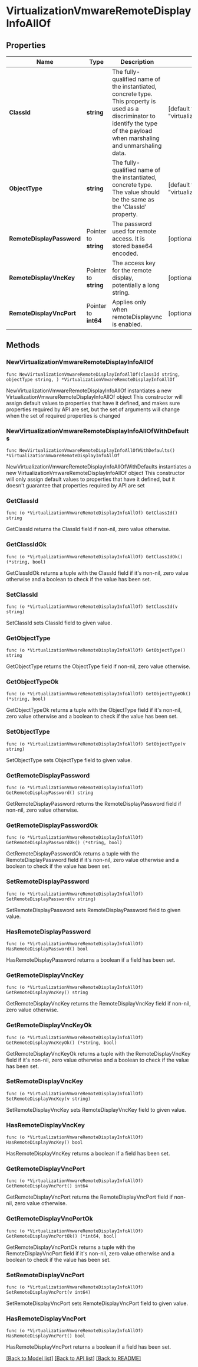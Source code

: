 # VirtualizationVmwareRemoteDisplayInfoAllOf

## Properties

Name | Type | Description | Notes
------------ | ------------- | ------------- | -------------
**ClassId** | **string** | The fully-qualified name of the instantiated, concrete type. This property is used as a discriminator to identify the type of the payload when marshaling and unmarshaling data. | [default to "virtualization.VmwareRemoteDisplayInfo"]
**ObjectType** | **string** | The fully-qualified name of the instantiated, concrete type. The value should be the same as the &#39;ClassId&#39; property. | [default to "virtualization.VmwareRemoteDisplayInfo"]
**RemoteDisplayPassword** | Pointer to **string** | The password used for remote access. It is stored base64 encoded. | [optional] 
**RemoteDisplayVncKey** | Pointer to **string** | The access key for the remote display, potentially a long string. | [optional] 
**RemoteDisplayVncPort** | Pointer to **int64** | Applies only when remoteDisplayvnc is enabled. | [optional] 

## Methods

### NewVirtualizationVmwareRemoteDisplayInfoAllOf

`func NewVirtualizationVmwareRemoteDisplayInfoAllOf(classId string, objectType string, ) *VirtualizationVmwareRemoteDisplayInfoAllOf`

NewVirtualizationVmwareRemoteDisplayInfoAllOf instantiates a new VirtualizationVmwareRemoteDisplayInfoAllOf object
This constructor will assign default values to properties that have it defined,
and makes sure properties required by API are set, but the set of arguments
will change when the set of required properties is changed

### NewVirtualizationVmwareRemoteDisplayInfoAllOfWithDefaults

`func NewVirtualizationVmwareRemoteDisplayInfoAllOfWithDefaults() *VirtualizationVmwareRemoteDisplayInfoAllOf`

NewVirtualizationVmwareRemoteDisplayInfoAllOfWithDefaults instantiates a new VirtualizationVmwareRemoteDisplayInfoAllOf object
This constructor will only assign default values to properties that have it defined,
but it doesn't guarantee that properties required by API are set

### GetClassId

`func (o *VirtualizationVmwareRemoteDisplayInfoAllOf) GetClassId() string`

GetClassId returns the ClassId field if non-nil, zero value otherwise.

### GetClassIdOk

`func (o *VirtualizationVmwareRemoteDisplayInfoAllOf) GetClassIdOk() (*string, bool)`

GetClassIdOk returns a tuple with the ClassId field if it's non-nil, zero value otherwise
and a boolean to check if the value has been set.

### SetClassId

`func (o *VirtualizationVmwareRemoteDisplayInfoAllOf) SetClassId(v string)`

SetClassId sets ClassId field to given value.


### GetObjectType

`func (o *VirtualizationVmwareRemoteDisplayInfoAllOf) GetObjectType() string`

GetObjectType returns the ObjectType field if non-nil, zero value otherwise.

### GetObjectTypeOk

`func (o *VirtualizationVmwareRemoteDisplayInfoAllOf) GetObjectTypeOk() (*string, bool)`

GetObjectTypeOk returns a tuple with the ObjectType field if it's non-nil, zero value otherwise
and a boolean to check if the value has been set.

### SetObjectType

`func (o *VirtualizationVmwareRemoteDisplayInfoAllOf) SetObjectType(v string)`

SetObjectType sets ObjectType field to given value.


### GetRemoteDisplayPassword

`func (o *VirtualizationVmwareRemoteDisplayInfoAllOf) GetRemoteDisplayPassword() string`

GetRemoteDisplayPassword returns the RemoteDisplayPassword field if non-nil, zero value otherwise.

### GetRemoteDisplayPasswordOk

`func (o *VirtualizationVmwareRemoteDisplayInfoAllOf) GetRemoteDisplayPasswordOk() (*string, bool)`

GetRemoteDisplayPasswordOk returns a tuple with the RemoteDisplayPassword field if it's non-nil, zero value otherwise
and a boolean to check if the value has been set.

### SetRemoteDisplayPassword

`func (o *VirtualizationVmwareRemoteDisplayInfoAllOf) SetRemoteDisplayPassword(v string)`

SetRemoteDisplayPassword sets RemoteDisplayPassword field to given value.

### HasRemoteDisplayPassword

`func (o *VirtualizationVmwareRemoteDisplayInfoAllOf) HasRemoteDisplayPassword() bool`

HasRemoteDisplayPassword returns a boolean if a field has been set.

### GetRemoteDisplayVncKey

`func (o *VirtualizationVmwareRemoteDisplayInfoAllOf) GetRemoteDisplayVncKey() string`

GetRemoteDisplayVncKey returns the RemoteDisplayVncKey field if non-nil, zero value otherwise.

### GetRemoteDisplayVncKeyOk

`func (o *VirtualizationVmwareRemoteDisplayInfoAllOf) GetRemoteDisplayVncKeyOk() (*string, bool)`

GetRemoteDisplayVncKeyOk returns a tuple with the RemoteDisplayVncKey field if it's non-nil, zero value otherwise
and a boolean to check if the value has been set.

### SetRemoteDisplayVncKey

`func (o *VirtualizationVmwareRemoteDisplayInfoAllOf) SetRemoteDisplayVncKey(v string)`

SetRemoteDisplayVncKey sets RemoteDisplayVncKey field to given value.

### HasRemoteDisplayVncKey

`func (o *VirtualizationVmwareRemoteDisplayInfoAllOf) HasRemoteDisplayVncKey() bool`

HasRemoteDisplayVncKey returns a boolean if a field has been set.

### GetRemoteDisplayVncPort

`func (o *VirtualizationVmwareRemoteDisplayInfoAllOf) GetRemoteDisplayVncPort() int64`

GetRemoteDisplayVncPort returns the RemoteDisplayVncPort field if non-nil, zero value otherwise.

### GetRemoteDisplayVncPortOk

`func (o *VirtualizationVmwareRemoteDisplayInfoAllOf) GetRemoteDisplayVncPortOk() (*int64, bool)`

GetRemoteDisplayVncPortOk returns a tuple with the RemoteDisplayVncPort field if it's non-nil, zero value otherwise
and a boolean to check if the value has been set.

### SetRemoteDisplayVncPort

`func (o *VirtualizationVmwareRemoteDisplayInfoAllOf) SetRemoteDisplayVncPort(v int64)`

SetRemoteDisplayVncPort sets RemoteDisplayVncPort field to given value.

### HasRemoteDisplayVncPort

`func (o *VirtualizationVmwareRemoteDisplayInfoAllOf) HasRemoteDisplayVncPort() bool`

HasRemoteDisplayVncPort returns a boolean if a field has been set.


[[Back to Model list]](../README.md#documentation-for-models) [[Back to API list]](../README.md#documentation-for-api-endpoints) [[Back to README]](../README.md)


